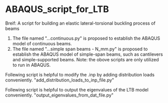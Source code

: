 # ABAQUS_script_for_LTB
Breif: A script for building an elastic lateral-torsional buckling process of beams
1. The file named "...continuous.py" is proposed to establish the ABAQUS model of continuous beams.
2. The file named "...simple span beams - N_mm.py" is proposed to establish the ABAQUS model of simple-span beams, such as cantilevers and simple-supported beams.
Note: the obove scripts are only utilized to run in ABAQUS.

Follewing script is helpful to modify the .inp by adding distribution loads conveniently.
"add_distribution_loads_to_inp_file.py"

Follewing script is helpful to output the eigenvalues of the LTB model conveniently.
"output_eigenvalues_from_dat_file.py"
